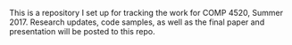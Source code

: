 This is a repository I set up for tracking the work for COMP 4520, Summer 2017. Research updates, code samples, as well as the final paper and presentation will be posted to this repo.

